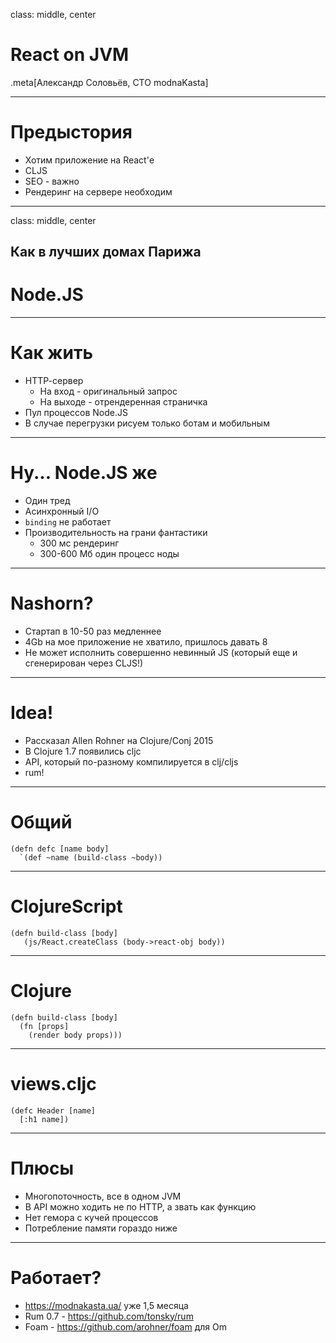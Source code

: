 class: middle, center

# React on JVM

.meta[Александр Соловьëв, CTO modnaKasta]

---

# Предыстория

- Хотим приложение на React'е
- CLJS
- SEO - важно
- Рендеринг на сервере необходим

---

class: middle, center

## Как в лучших домах Парижа
# Node.JS

---

# Как жить

- HTTP-cервер
  - На вход - оригинальный запрос
  - На выходе - отрендеренная страничка
- Пул процессов Node.JS
- В случае перегрузки рисуем только ботам и мобильным

---

# Ну... Node.JS же

- Один тред
- Асинхронный I/O
- `binding` не работает
- Производительность на грани фантастики
  - 300 мс рендеринг
  - 300-600 Мб один процесс ноды

---

# Nashorn?

- Стартап в 10-50 раз медленнее
- 4Gb на мое приложение не хватило, пришлось давать 8
- Не может исполнить совершенно невинный JS (который еще и сгенерирован через CLJS!)

---

# Idea!

- Рассказал Allen Rohner на Clojure/Conj 2015
- В Clojure 1.7 появились cljc
- API, который по-разному компилируется в clj/cljs
- rum!

---

# Общий

```
(defn defc [name body]
  `(def ~name (build-class ~body))
```

---

# ClojureScript

```
(defn build-class [body]
   (js/React.createClass (body->react-obj body))
```

---

# Clojure

```
(defn build-class [body]
  (fn [props]
    (render body props)))
```

---

# views.cljc

```
(defc Header [name]
  [:h1 name])
```

---

# Плюсы

- Многопоточность, все в одном JVM
- В API можно ходить не по HTTP, а звать как функцию
- Нет гемора с кучей процессов
- Потребление памяти гораздо ниже

---

# Работает?

- https://modnakasta.ua/ уже 1,5 месяца
- Rum 0.7 - https://github.com/tonsky/rum
- Foam - https://github.com/arohner/foam для Om
